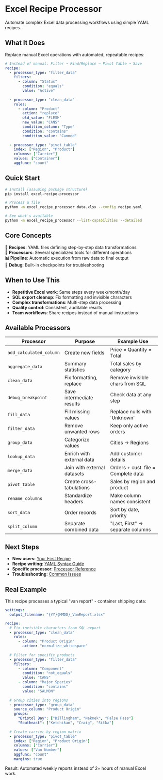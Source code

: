 # Excel Recipe Processor

Automate complex Excel data processing workflows using simple YAML recipes.

## What It Does

Replace manual Excel operations with automated, repeatable recipes:

```yaml
# Instead of manual: Filter → Find/Replace → Pivot Table → Save
recipe:
  - processor_type: "filter_data"
    filters:
      - column: "Status" 
        condition: "equals"
        value: "Active"
  
  - processor_type: "clean_data"
    rules:
      - column: "Product"
        action: "replace"
        old_value: "FLESH"
        new_value: "CANS"
        condition_column: "Type"
        condition: "contains" 
        condition_value: "Canned"
  
  - processor_type: "pivot_table"
    index: ["Region", "Product"]
    columns: ["Carrier"]
    values: ["Container"]
    aggfunc: "count"
```

## Quick Start

```bash
# Install (assuming package structure)
pip install excel-recipe-processor

# Process a file
python -m excel_recipe_processor data.xlsx --config recipe.yaml

# See what's available  
python -m excel_recipe_processor --list-capabilities --detailed
```

## Core Concepts

**🧾 Recipes**: YAML files defining step-by-step data transformations  
**🔧 Processors**: Several specialized tools for different operations  
**📊 Pipeline**: Automatic execution from raw data to final output  
**🐛 Debug**: Built-in checkpoints for troubleshooting  

## When to Use This

- **Repetitive Excel work**: Same steps every week/month/day
- **SQL export cleanup**: Fix formatting and invisible characters
- **Complex transformations**: Multi-step data processing 
- **Quality control**: Consistent, auditable results
- **Team workflows**: Share recipes instead of manual instructions

## Available Processors

| Processor               | Purpose                     | Example Use                         |
|-------------------------|-----------------------------|-------------------------------------|
| `add_calculated_column` | Create new fields           | Price × Quantity = Total            |
| `aggregate_data`        | Summary statistics          | Total sales by category             |
| `clean_data`            | Fix formatting, replace     | Remove invisible chars from SQL     |
| `debug_breakpoint`      | Save intermediate results   | Check data at any step              |
| `fill_data`             | Fill missing values         | Replace nulls with 'Unknown'        |
| `filter_data`           | Remove unwanted rows        | Keep only active orders             |
| `group_data`            | Categorize values           | Cities → Regions                    |
| `lookup_data`           | Enrich with external data   | Add customer details                |
| `merge_data`            | Join with external datasets | Orders + cust. file = Complete data |
| `pivot_table`           | Create cross-tabulations    | Sales by region and product         |
| `rename_columns`        | Standardize headers         | Make column names consistent        |
| `sort_data`             | Order records               | Sort by date, priority              |
| `split_column`          | Separate combined data      | "Last, First" → separate columns    |

## Next Steps

- **New users**: [Your First Recipe](getting-started/your-first-recipe.md)
- **Recipe writing**: [YAML Syntax Guide](recipes/yaml-syntax.md)  
- **Specific processor**: [Processor Reference](processors/overview.md)
- **Troubleshooting**: [Common Issues](troubleshooting/common-issues.md)

## Real Example

This recipe processes a typical "van report" - container shipping data:

```yaml
settings:
  output_filename: "{YY}{MMDD}_VanReport.xlsx"

recipe:
  # Fix invisible characters from SQL export
  - processor_type: "clean_data"
    rules:
      - column: "Product Origin"
        action: "normalize_whitespace"
  
  # Filter for specific products  
  - processor_type: "filter_data"
    filters:
      - column: "Component"
        condition: "not_equals"
        value: "CANS"
      - column: "Major Species"
        condition: "contains"
        value: "SALMON"
  
  # Group cities into regions
  - processor_type: "group_data"
    source_column: "Product Origin"
    groups:
      "Bristol Bay": ["Dillingham", "Naknek", "False Pass"]
      "Southeast": ["Ketchikan", "Craig", "Sitka"]
  
  # Create carrier-by-region matrix
  - processor_type: "pivot_table"
    index: ["Region", "Product Origin"]
    columns: ["Carrier"] 
    values: ["Van Number"]
    aggfunc: "count"
    margins: true
```

Result: Automated weekly reports instead of 2+ hours of manual Excel work.
